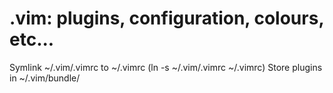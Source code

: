 # .vim: plugins, configuration, colours, etc...
Symlink ~/.vim/.vimrc to ~/.vimrc (ln -s ~/.vim/.vimrc ~/.vimrc)
Store plugins in ~/.vim/bundle/
